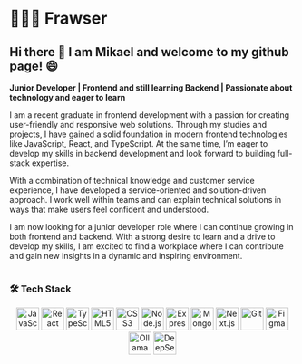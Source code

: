 # 👨🏻‍💻 Frawser

## Hi there 👋 I am Mikael and welcome to my github page! 😄

**Junior Developer | Frontend and still learning Backend | Passionate about technology and eager to learn**

I am a recent graduate in frontend development with a passion for creating user-friendly and responsive web solutions. Through my studies and projects, I have gained a solid foundation in modern frontend technologies like JavaScript, React, and TypeScript. At the same time, I’m eager to develop my skills in backend development and look forward to building full-stack expertise.

With a combination of technical knowledge and customer service experience, I have developed a service-oriented and solution-driven approach. I work well within teams and can explain technical solutions in ways that make users feel confident and understood.

I am now looking for a junior developer role where I can continue growing in both frontend and backend. With a strong desire to learn and a drive to develop my skills, I am excited to find a workplace where I can contribute and gain new insights in a dynamic and inspiring environment.

#

### 🛠 Tech Stack

<p align="center">
  <img src="https://cdn.jsdelivr.net/gh/devicons/devicon/icons/javascript/javascript-original.svg" width="40" height="40" alt="JavaScript" />
  <img src="https://cdn.jsdelivr.net/gh/devicons/devicon/icons/react/react-original.svg" width="40" height="40" alt="React" />
  <img src="https://cdn.jsdelivr.net/gh/devicons/devicon/icons/typescript/typescript-original.svg" width="40" height="40" alt="TypeScript" />
  <img src="https://cdn.jsdelivr.net/gh/devicons/devicon/icons/html5/html5-original.svg" width="40" height="40" alt="HTML5" />
  <img src="https://cdn.jsdelivr.net/gh/devicons/devicon/icons/css3/css3-original.svg" width="40" height="40" alt="CSS3" />
  <img src="https://cdn.jsdelivr.net/gh/devicons/devicon/icons/nodejs/nodejs-original.svg" width="40" height="40" alt="Node.js" />
  <img src="https://cdn.jsdelivr.net/gh/devicons/devicon/icons/express/express-original.svg" width="40" height="40" alt="Express.js" />
  <img src="https://cdn.jsdelivr.net/gh/devicons/devicon/icons/mongodb/mongodb-original.svg" width="40" height="40" alt="MongoDB" />
  <img src="https://cdn.jsdelivr.net/gh/devicons/devicon/icons/nextjs/nextjs-original.svg" width="40" height="40" alt="Next.js" />
  <img src="https://cdn.jsdelivr.net/gh/devicons/devicon/icons/git/git-original.svg" width="40" height="40" alt="Git" />
  <img src="https://cdn.jsdelivr.net/gh/devicons/devicon/icons/figma/figma-original.svg" width="40" height="40" alt="Figma" />
  <img src="https://avatars.githubusercontent.com/u/16942975?s=200&v=4" width="40" height="40" alt="Ollama" />
  <img src="https://huggingface.co/datasets/deepseek-ai/deepseek/assets/0/logo.png" width="40" height="40" alt="DeepSeek R1" />
</p>


#
